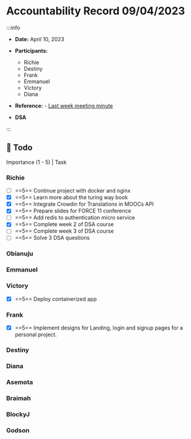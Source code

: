 Accountability Record 09/04/2023
===


:::info
- **Date:** April 10, 2023
- **Participants:**
    - Richie
    - Destiny
    - Frank
    - Emmanuel
    - Victory
    - Diana

- **Reference:** - [Last week meeting minute](https://hackmd.io/VvszkGyXQC-DZpRXbUnRGw)

- **DSA**
<!--     
    - https://leetcode.com/problems/valid-sudoku/
    - https://leetcode.com/problems/encode-and-decode-strings/
    - https://leetcode.com/problems/longest-consecutive-sequence/ -->

:::


:closed_book: Todo
--
Importance (1 - 5) | Task

### Richie
- [ ] ==5== Continue project with docker and nginx
- [x] ==5== Learn more about the turing way book
- [x] ==5== Integrate Crowdin for Translations in MOOCs API
- [x] ==5== Prepare slides for FORCE 11 conference
- [ ] ==5== Add redis to authentication micro service
- [x] ==5== Complete week 2 of DSA course
- [ ] ==5== Complete week 3 of DSA course
- [ ] ==5== Solve 3 DSA questions

### Obianuju



### Emmanuel
 

### Victory
- [x] ==5== Deploy containerized app
 
### Frank
- [x] ==5== Implement designs for Landing, login and signup pages for a personal project. 

### Destiny



### Diana


### Asemota


### Braimah


### BlockyJ


### Godson
